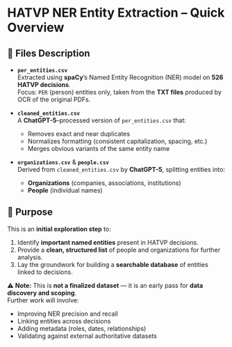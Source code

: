 # HATVP NER Entity Extraction – Quick Overview

## 📄 Files Description

- **`per_entities.csv`**  
  Extracted using **spaCy**’s Named Entity Recognition (NER) model on **526 HATVP decisions**.  
  Focus: `PER` (person) entities only, taken from the **TXT files** produced by OCR of the original PDFs.

- **`cleaned_entities.csv`**  
  A **ChatGPT-5**–processed version of `per_entities.csv` that:
  - Removes exact and near duplicates  
  - Normalizes formatting (consistent capitalization, spacing, etc.)  
  - Merges obvious variants of the same entity name  

- **`organizations.csv`** & **`people.csv`**  
  Derived from `cleaned_entities.csv` by **ChatGPT-5**, splitting entities into:
  - **Organizations** (companies, associations, institutions)  
  - **People** (individual names)

## 🎯 Purpose

This is an **initial exploration step** to:
1. Identify **important named entities** present in HATVP decisions.
2. Provide a **clean, structured list** of people and organizations for further analysis.
3. Lay the groundwork for building a **searchable database** of entities linked to decisions.

⚠️ **Note:** This is **not a finalized dataset** — it is an early pass for **data discovery and scoping**.  
Further work will involve:
- Improving NER precision and recall
- Linking entities across decisions
- Adding metadata (roles, dates, relationships)
- Validating against external authoritative datasets
